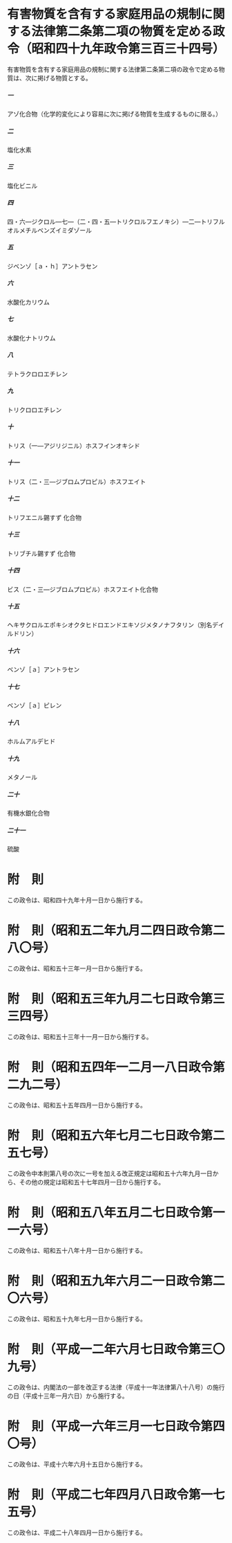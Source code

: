 # 有害物質を含有する家庭用品の規制に関する法律第二条第二項の物質を定める政令（昭和四十九年政令第三百三十四号）
有害物質を含有する家庭用品の規制に関する法律第二条第二項の政令で定める物質は、次に掲げる物質とする。
##### 一
アゾ化合物（化学的変化により容易に次に掲げる物質を生成するものに限る。）
##### 二
塩化水素
##### 三
塩化ビニル
##### 四
四・六―ジクロル―七―（二・四・五―トリクロルフエノキシ）―二―トリフルオルメチルベンズイミダゾール
##### 五
ジベンゾ［ａ・ｈ］アントラセン
##### 六
水酸化カリウム
##### 七
水酸化ナトリウム
##### 八
テトラクロロエチレン
##### 九
トリクロロエチレン
##### 十
トリス（一―アジリジニル）ホスフインオキシド
##### 十一
トリス（二・三―ジブロムプロピル）ホスフエイト
##### 十二
トリフエニル錫すず
化合物
##### 十三
トリブチル錫すず
化合物
##### 十四
ビス（二・三―ジブロムプロピル）ホスフエイト化合物
##### 十五
ヘキサクロルエポキシオクタヒドロエンドエキソジメタノナフタリン（別名デイルドリン）
##### 十六
ベンゾ［ａ］アントラセン
##### 十七
ベンゾ［ａ］ピレン
##### 十八
ホルムアルデヒド
##### 十九
メタノール
##### 二十
有機水銀化合物
##### 二十一
硫酸
# 附　則
この政令は、昭和四十九年十月一日から施行する。
# 附　則（昭和五二年九月二四日政令第二八〇号）
この政令は、昭和五十三年一月一日から施行する。
# 附　則（昭和五三年九月二七日政令第三三四号）
この政令は、昭和五十三年十一月一日から施行する。
# 附　則（昭和五四年一二月一八日政令第二九二号）
この政令は、昭和五十五年四月一日から施行する。
# 附　則（昭和五六年七月二七日政令第二五七号）
この政令中本則第八号の次に一号を加える改正規定は昭和五十六年九月一日から、その他の規定は昭和五十七年四月一日から施行する。
# 附　則（昭和五八年五月二七日政令第一一六号）
この政令は、昭和五十八年十月一日から施行する。
# 附　則（昭和五九年六月二一日政令第二〇六号）
この政令は、昭和五十九年七月一日から施行する。
# 附　則（平成一二年六月七日政令第三〇九号）
この政令は、内閣法の一部を改正する法律（平成十一年法律第八十八号）の施行の日（平成十三年一月六日）から施行する。
# 附　則（平成一六年三月一七日政令第四〇号）
この政令は、平成十六年六月十五日から施行する。
# 附　則（平成二七年四月八日政令第一七五号）
この政令は、平成二十八年四月一日から施行する。
